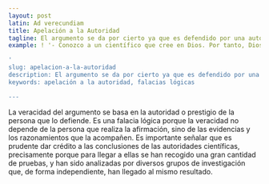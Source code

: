```yaml
---
layout: post
latin: Ad verecundiam
title: Apelación a la Autoridad
tagline: El argumento se da por cierto ya que es defendido por una autoridad.
example: ! '- Conozco a un científico que cree en Dios. Por tanto, Dios existe.

'
slug: apelacion-a-la-autoridad
description: El argumento se da por cierto ya que es defendido por una autoridad.
keywords: apelación a la autoridad, falacias lógicas

---
```

La veracidad del argumento se basa en la autoridad o prestigio de la persona que lo defiende. Es una falacia lógica porque la veracidad no depende de la persona que realiza la afirmación, sino de las evidencias y los razonamientos que la acompañen. Es importante señalar que es prudente dar crédito a las conclusiones de las autoridades científicas, precisamente porque para llegar a ellas se han recogido una gran cantidad de pruebas, y han sido analizadas por diversos grupos de investigación que, de forma independiente, han llegado al mismo resultado.
